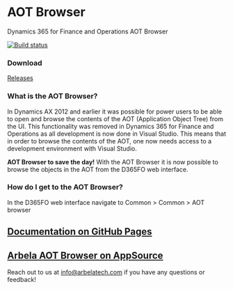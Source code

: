 # AOT Browser

Dynamics 365 for Finance and Operations AOT Browser

[![Build status](https://dev.azure.com/ArbelaIP/Arbela%20Accelerators/_apis/build/status/Unified%20Operations%20platform%20-%20Build%20AOT%20Browser)](https://dev.azure.com/ArbelaIP/Arbela%20Accelerators/_build/latest?definitionId=6)

### Download

[Releases](https://github.com/arbelatech/aotbrowser/releases)

### What is the AOT Browser?

In Dynamics AX 2012 and earlier it was possible for power users to be able to open and browse the contents of the AOT
(Application Object Tree) from the UI. This functionality was removed in Dynamics 365 for Finance and Operations as all
development is now done in Visual Studio. This means that in order to browse the contents of the AOT, one now needs access
to a development environment with Visual Studio.

**AOT Browser to save the day!** With the AOT Browser it is now possible to browse the objects in the AOT from the D365FO web interface.

### How do I get to the AOT Browser?

In the D365FO web interface navigate to Common > Common > AOT browser

## [Documentation on GitHub Pages](https://arganollc.github.io/aotbrowser/)

## [Arbela AOT Browser on AppSource](https://appsource.microsoft.com/en-us/product/dynamics-365-for-finance-and-operations/arbela-technologies.arbelaaotbrowser)

Reach out to us at info@arbelatech.com if you have any questions or feedback!
